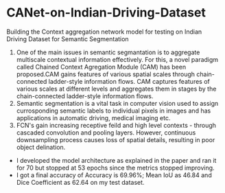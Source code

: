 # CANet-on-Indian-Driving-Dataset
Building the Context aggregation network model for testing on Indian Driving Dataset for Semantic Segmentation
1.   One of the main issues in semantic segmantation is to aggregate multiscale contextual information effectively. For this, a novel paradigm called Chained Context Agregation Module (CAM) has been proposed.CAM gains features of various
spatial scales through chain-connected ladder-style information flows. CAM captures features of various scales at different levels and aggregates them in stages
by the chain-connected ladder-style information flows.
2.   Semantic segmentation is a vital task in computer vision used to assign currosponding semantic labels to individual pixels in images and has applications in automatic driving, medical imaging etc.
3. FCN's gain increasing receptive feild and high level contexts - through cascaded convolution and pooling layers. However, continuous downsampling process causes loss of spatial details, resulting in poor object delination.

- I developed the model architecture as explained in the paper and ran it for 70 but stopped at 53 epochs since the metrics stopped improving. 
- I got a final accuracy of Accuracy is 69.96%; Mean IoU as 46.84 and Dice Coefficient as 62.64 on my test dataset.

